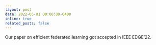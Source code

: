 ```yaml
---
layout: post
date: 2022-05-01 00:00:00-0400
inline: true
related_posts: false
---
```


Our paper on efficient federated learning got accepted in IEEE EDGE’22.